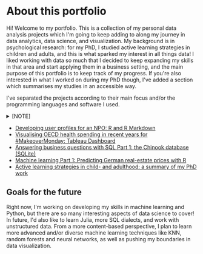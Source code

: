 # About this portfolio
Hi! Welcome to my portfolio.
This is a collection of my personal data analysis projects which I'm going to keep adding to along my journey in data analytics, data science, and visualization. 
My background is in psychological research: for my PhD, I studied active learning strategies in children and adults, and this is what sparked my interest in all things data! I liked working with data so much that I decided to keep expanding my skills in that area and start applying them in a business setting, and the main purpose of this portfolio is to keep track of my progress. If you're also interested in what I worked on during my PhD though, I've added a section which summarises my studies in an accessible way. 

I've separated the projects according to their main focus and/or the programming languages and software I used.

<details>
  <summary>[NOTE]</summary>
  
  > This portfolio is still very much a work in progress, so for some links there isn't any content yet or it's incomplete. That means it's in the works and coming soon!
</details>


* [Developing user profiles for an NPO: R and R Markdown](https://github.com/angelajjones/portfolio/edit/main/science-on-stage)
* [Visualising OECD health spending in recent years for #MakeoverMonday: Tableau Dashboard](https://public.tableau.com/app/profile/angela.jones1086/viz/MakeoverMondayCoursera_16365637503300/Dashboard1)
* [Answering business questions with SQL Part 1: the Chinook database (SQLite)](https://github.com/angelajjones/portfolio/tree/main/SQL)
* [Machine learning Part 1: Predicting German real-estate prices with R](https://github.com/angelajjones/portfolio/tree/main/machine-learning)
* [Active learning strategies in child- and adulthood: a summary of my PhD work](https://github.com/angelajjones/portfolio/tree/main/PhD)

## Goals for the future
Right now, I'm working on developing my skills in machine learning and Python, but there are so many interesting aspects of data science to cover! In future, I'd also like to learn Julia, more SQL dialects, and work with unstructured data. From a more content-based perspective, I plan to learn more advanced and/or diverse machine learning techniques like KNN, random forests and neural networks, as well as pushing my boundaries in data visualization. 
